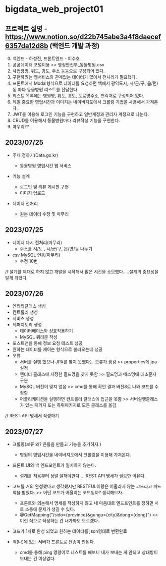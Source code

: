 # bigdata_web_project01

## 프로젝트 설명 - https://www.notion.so/d22b745abe3a4f8daecef6357da12d8b (백엔드 개발 과정)
0. 백엔드 - 하성진, 프론트엔드 - 이수호
1. 공공데이터 포털이용 >> 행정안전부_동물병원.csv
2. 사업장명, 위도, 경도, 주소 등등으로 구성되어 있다.
3. 구현하려는 웹서비스와 관계없는 데이터가 많아서 전처리가 필요했다.
4. 프론트에서 Modal형식으로 데이터를 요청하면 백에서 광역도시, 시/군/구, 읍/면/동 마다 동물병원 리스트를 전달한다.
5. 리스트 목록에는 병원명, 위도, 경도, 도로명주소, 연락처로 구성되어 있다.
6. 제일 중요한 영업시간과 이미지는 네이버지도에서 크롤링 기법을 사용해서 가져온다.
7. JWT를 이용해 로그인 기능을 구현하고 일반계정과 관리자 계정으로 나눈다.
8. CRUD를 이용해서 동물병원마다 리뷰작성 기능을 구현한다.
9. 마무리??  

## 2023/07/25
- 주제 정하기(Data.go.kr)
    - 동물병원 영업시간 웹 서비스

- 기능 설계
    - 로그인 및 리뷰 게시판 구현
    - 이미지 업로드

- 데이터 전처리
    - 원본 데이터 수정 및 마무리 
 
## 2023/07/25
- 데이터 다시 전처리(마무리)
    - 주소를 시/도 , 시/군/구, 읍/면/동 나누기
- csv MySQL 연동(마무리)
    - 수정 10번

// 설계를 제대로 하지 않고 개발을 시작해서 많은 시간을 소모했다.....설계의 중요성을 알게 되었다.

## 2023/07/26
- 엔티티클래스 생성
- 컨트롤러 생성
- 서비스 생성
- 레퍼지토리 생성
    - 데이터베이스와 상호작용하기
    - MySQL 쿼리문 작성
- 포스트맨을 통해 정보 요청 테스트 성공
- 원하는 데이터를 제이슨 형식으로 불러오는데 성공
- 오류
    - 서버를 실행 했으나 JPA를 찾지 못했다는 오류가 생김 >> properties에 jpa 설정
    - 엔티티 클래스에 지정한 필드명을 찾지 못함 >> 필드명과 메소명에 대소문자 구분
    - MySQL 버전이 맞지 않음 >> cmd를 통해 확인 결과 버전8로 나와 코드를 수정함
    - 어플리케이션을 실행하면 컨트롤러 클래스에 접근을 못함 >> 서버실행클래스가 있는 패키지 또는 하위패키지로 모든 클래스를 옮김

// REST API 명세서 작성하기

## 2023/07/27
- 크롤링(보류 왜? 큰틀을 만들고 기능을 추가하자.)
    - 병원의 영업시간을 네이버지도에서 크롤링을 이용해 가져온다.
- 프론트 UI와 백 엔드포인트가 일치하지 않는다.
    - 설계를 처음부터 정말 잘해야한다.... REST API 명세가 필요한 이유다.

- 코드를 거의 완성했다고 생각했지만 RESTFUL이랑은 어울리지 않는 코드라고 피드백을 받았다. >> 어떤 코드가 어울리는 코드일까? 생각해보자..
    - 프론트와 의논해서 명세를 작성하지 않고 내 마음대로 엔드포인트를 정하면 서로 소통에 문제가 생길 수 있다.
    - @GetMapping("/sido={province}&gungu={city}&dong={dong}") << 이런 식으로 작성하는 건 내가봐도 모르겠다..
- 코드가 1차로 완성 되었고 원하는 데이터를 json형태로 변환완료
- 백(나)에 있는 서버가 프론트로 전송이 안된다. 
    - cmd를 통해 ping 명령어로 테스트를 해보니 내가 보내는 게 안되고 상대방이 보내는 건 이상없다.



